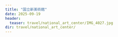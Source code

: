 ```yaml
---
title: "国立新美術館"
date: 2025-09-19
header:
  teaser: travel/national_art_center/IMG_4027.jpg
dir: travel/national_art_center/
---
```




